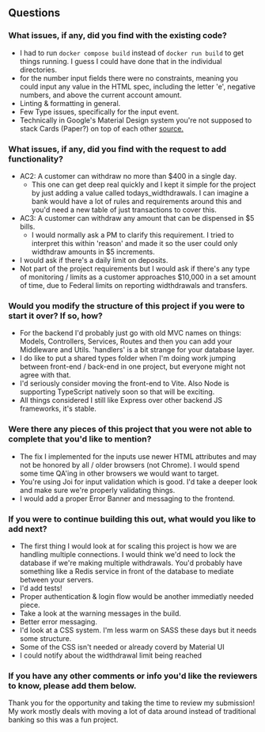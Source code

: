 ## Questions

### What issues, if any, did you find with the existing code?

- I had to run `docker compose build` instead of `docker run build` to get things running. I guess I could have done that in the individual directories.
- for the number input fields there were no constraints, meaning you could input any value in the HTML spec, including the letter 'e', negative numbers, and above the current account amount.
- Linting & formatting in general.
- Few Type issues, specifically for the input event.
- Technically in Google's Material Design system you're not supposed to stack Cards (Paper?) on top of each other [source.](https://ux.stackexchange.com/questions/100033/material-design-card-within-a-card)

### What issues, if any, did you find with the request to add functionality?

- AC2: A customer can withdraw no more than $400 in a single day.
    - This one can get deep real quickly and I kept it simple for the project by just adding a value called todays_widthdrawals. I can imagine a bank would have a lot of rules and requirements around this and you'd need a new table of just transactions to cover this.
- AC3: A customer can withdraw any amount that can be dispensed in $5 bills.
    - I would normally ask a PM to clarify this requirement. I tried to interpret this within 'reason' and made it so the user could only widthdraw amounts in $5 increments.
- I would ask if there's a daily limit on deposits.
- Not part of the project requirements but I would ask if there's any type of monitoring / limits as a customer approaches $10,000 in a set amount of time, due to Federal limits on reporting widthdrawals and transfers.


### Would you modify the structure of this project if you were to start it over? If so, how?

- For the backend I'd probably just go with old MVC names on things: Models, Controllers, Services, Routes and then you can add your Middleware and Utils. 'handlers' is a bit strange for your database layer.
- I do like to put a shared types folder when I'm doing work jumping between front-end / back-end in one project, but everyone might not agree with that.
- I'd seriously consider moving the front-end to Vite. Also Node is supporting TypeScript natively soon so that will be exciting.
- All things considered I still like Express over other backend JS frameworks, it's stable.

### Were there any pieces of this project that you were not able to complete that you'd like to mention?

- The fix I implemented for the inputs use newer HTML attributes and may not be honored by all / older browsers (not Chrome). I would spend some time QA'ing in other browsers we would want to target.
- You're using Joi for input validation which is good. I'd take a deeper look and make sure we're properly validating things.
- I would add a proper Error Banner and messaging to the frontend.

### If you were to continue building this out, what would you like to add next?

- The first thing I would look at for scaling this project is how we are handling multiple connections. I would think we'd need to lock the database if we're making multiple withdrawals. You'd probably have something like a Redis service in front of the database to mediate between your servers.
- I'd add tests!
- Proper authentication & login flow would be another immediatly needed piece.
- Take a look at the warning messages in the build.
- Better error messaging.
- I'd look at a CSS system. I'm less warm on SASS these days but it needs some structure.
- Some of the CSS isn't needed or already coverd by Material UI
- I could notify about the widthdrawal limit being reached

### If you have any other comments or info you'd like the reviewers to know, please add them below.

Thank you for the opportunity and taking the time to review my submission! My work mostly deals with moving a lot of data around instead of traditional banking so this was a fun project.
